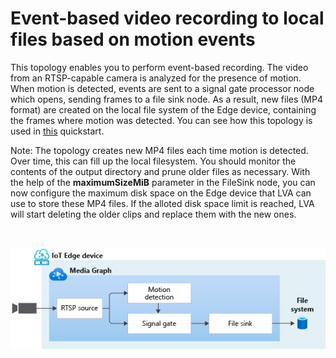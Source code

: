 # Event-based video recording to local files based on motion events

This topology enables you to perform event-based recording. The video from an RTSP-capable camera is analyzed for the presence of motion. When motion is detected, events are sent to a signal gate processor node which opens, sending frames to a file sink node. As a result, new files (MP4 format) are created on the local file system of the Edge device, containing the frames where motion was detected. You can see how this topology is used in [this](https://docs.microsoft.com/azure/media-services/live-video-analytics-edge/detect-motion-record-video-clips-edge-devices-quickstart) quickstart.

Note: The topology creates new MP4 files each time motion is detected. Over time, this can fill up the local filesystem. You should monitor the contents of the output directory and prune older files as necessary. With the help of the **maximumSizeMiB** parameter in the FileSink node, you can now configure the maximum disk space on the Edge device that LVA can use to store these MP4 files. If the alloted disk space limit is reached, LVA will start deleting the older clips and replace them with the new ones.

<br>
<p align="center">
  <img src="./topology.png" title="Event-based video recording to local files based on motion events"/>
</p>
<br>
